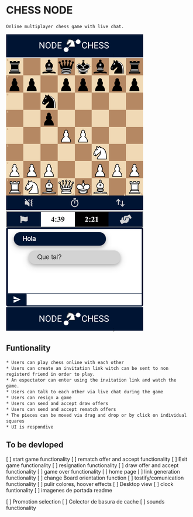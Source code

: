 # CHESS NODE

    Online multiplayer chess game with live chat.

![Game Page Movile View](./_docs/design/GamePageMovileView.png "Game Page Movile View")

## Funtionality

    * Users can play chess online with each other
    * Users can create an invitation link witch can be sent to non registerd friend in order to play.
    * An espectator can enter using the invitation link and watch the game.
    * Users can talk to each other via live chat during the game
    * Users can resign a game
    * Users can send and accept draw offers
    * Users can send and accept rematch offers
    * The pieces can be moved via drag and drop or by click on individual squares
    * UI is respondive

## To be devloped

[ ] start game functionality
[ ] rematch offer and accept functionality
[ ] Exit game functionality
[ ] resignation functionality
[ ] draw offer and accept functionality
[ ] game over functionality
[ ] home page
[ ] link generation functionality
[ ] change Board orientation function
[ ] tostify/comunication functionality
[ ] pulir colores, hoover effects
[ ] Desktop view
[ ] clock funtionality
[ ] imagenes de portada readme

[ ] Promotion selection
[ ] Colector de basura de cache
[ ] sounds functionality
